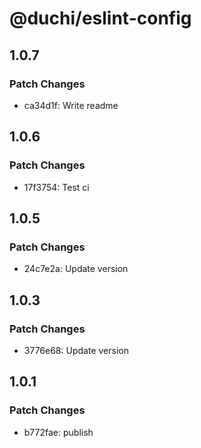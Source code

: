 # @duchi/eslint-config

## 1.0.7

### Patch Changes

- ca34d1f: Write readme

## 1.0.6

### Patch Changes

- 17f3754: Test ci

## 1.0.5

### Patch Changes

- 24c7e2a: Update version

## 1.0.3

### Patch Changes

- 3776e68: Update version

## 1.0.1

### Patch Changes

- b772fae: publish
